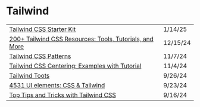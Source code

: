 # Tailwind

|                                                                                                                                                      |          |
| ---------------------------------------------------------------------------------------------------------------------------------------------------- | -------- |
| [Tailwind CSS Starter Kit](https://app.daily.dev/posts/tailwind-css-starter-kit-bcvctr6xt)                                                           | 1/14/25  |
| [200+ Tailwind CSS Resources: Tools, Tutorials, and More](https://app.daily.dev/posts/200-tailwind-css-resources-tools-tutorials-and-more-yoqcyrmjt) | 12/15/24 |
| [Tailwind CSS Patterns](https://app.daily.dev/posts/tailwind-css-patterns-asycv1q65)                                                                 | 11/7/24  |
| [Tailwind CSS Centering: Examples with Tutorial](https://themeselection.com/tailwind-css-centering/?ref=dailydev)                                    | 11/4/24  |
| [Tailwind Toots](https://www.tailwind-toots.fun/?ref=dailydev)                                                                                       | 9/26/24  |
| [4531 UI elements: CSS & Tailwind](https://uiverse.io/elements?ref=dailydev)                                                                         | 9/23/24  |
| [Top Tips and Tricks with Tailwind CSS](https://faun.pub/top-tips-and-tricks-with-tailwind-css-19a566c2b225)                                         | 9/16/24  |
